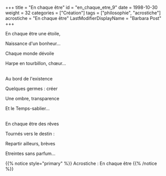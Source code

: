 +++
title = "En chaque être"
id = "en_chaque_etre_9"
date = 1998-10-30
weight = 32
categories = ["Création"]
tags = ["philosophie", "acrostiche"]
acrostiche = "En chaque être"
LastModifierDisplayName = "Barbara Post"
+++

En chaque être une étoile,

Naissance d'un bonheur...

Chaque monde dévoile

Harpe en tourbillon, chœur...

 \
Au bord de l'existence

Quelques germes : créer

Une ombre, transparence

Et le Temps-sablier...

 \
En chaque être des rêves

Tournés vers le destin :

Repartir ailleurs, brèves

Etreintes sans parfum...

{{% notice style="primary" %}}
Acrostiche : En chaque être
{{% /notice %}}
